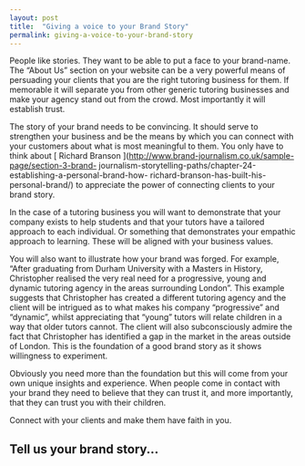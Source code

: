 ```yaml
---
layout: post
title:  "Giving a voice to your Brand Story"
permalink: giving-a-voice-to-your-brand-story
---
```

People like stories. They want to be able to put a face to your brand-name.
The “About Us” section on your website can be a very powerful means of
persuading your clients that you are the right tutoring business for them. If
memorable it will separate you from other generic tutoring businesses and make
your agency stand out from the crowd. Most importantly it will establish
trust.

The story of your brand needs to be convincing. It should serve to strengthen
your business and be the means by which you can connect with your customers
about what is most meaningful to them. You only have to think about [ Richard
Branson ](http://www.brand-journalism.co.uk/sample-page/section-3-brand-
journalism-storytelling-paths/chapter-24-establishing-a-personal-brand-how-
richard-branson-has-built-his-personal-brand/) to appreciate the power of
connecting clients to your brand story.

In the case of a tutoring business you will want to demonstrate that your
company exists to help students and that your tutors have a tailored approach
to each individual. Or something that demonstrates your empathic approach to
learning. These will be aligned with your business values.

You will also want to illustrate how your brand was forged. For example,
“After graduating from Durham University with a Masters in History,
Christopher realised the very real need for a progressive, young and dynamic
tutoring agency in the areas surrounding London”. This example suggests that
Christopher has created a different tutoring agency and the client will be
intrigued as to what makes his company “progressive” and “dynamic”, whilst
appreciating that “young” tutors will relate children in a way that older
tutors cannot. The client will also subconsciously admire the fact that
Christopher has identified a gap in the market in the areas outside of London.
This is the foundation of a good brand story as it shows willingness to
experiment.

Obviously you need more than the foundation but this will come from your own
unique insights and experience. When people come in contact with your brand
they need to believe that they can trust it, and more importantly, that they
can trust you with their children.

Connect with your clients and make them have faith in you.

## Tell us your brand story...

